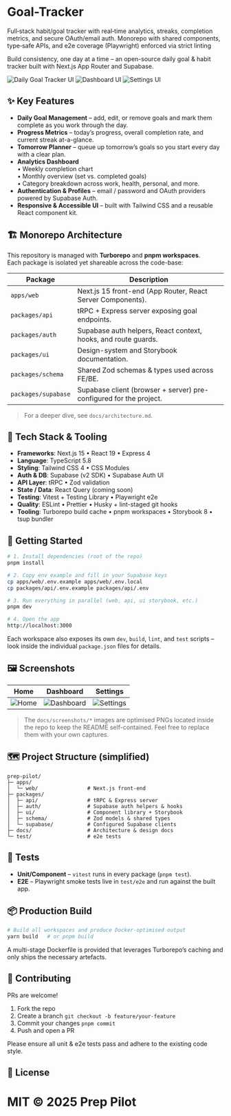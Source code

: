 # Goal-Tracker
Full‑stack habit/goal tracker with real‑time analytics, streaks, completion metrics, and secure OAuth/email auth. Monorepo with shared components, type‑safe APIs, and e2e coverage (Playwright) enforced via strict linting

Build consistency, one day at a time – an open-source daily goal & habit tracker built with Next.js App Router and Supabase.

![Daily Goal Tracker UI](docs/screenshots/home.png)
![Dashboard UI](docs/screenshots/dashboard.png)
![Settings UI](docs/screenshots/settings.png)

## ✨ Key Features

- **Daily Goal Management** – add, edit, or remove goals and mark them complete as you work through the day.
- **Progress Metrics** – today’s progress, overall completion rate, and current streak at-a-glance.
- **Tomorrow Planner** – queue up tomorrow’s goals so you start every day with a clear plan.
- **Analytics Dashboard**  
  • Weekly completion chart  
  • Monthly overview (set vs. completed goals)  
  • Category breakdown across work, health, personal, and more.
- **Authentication & Profiles** – email / password and OAuth providers powered by Supabase Auth.
- **Responsive & Accessible UI** – built with Tailwind CSS and a reusable React component kit.

## 🏗️ Monorepo Architecture

This repository is managed with **Turborepo** and **pnpm workspaces**.  
Each package is isolated yet shareable across the code-base:

| Package             | Description                                                        |
| ------------------- | ------------------------------------------------------------------ |
| `apps/web`          | Next.js 15 front-end (App Router, React Server Components).        |
| `packages/api`      | tRPC + Express server exposing goal endpoints.                     |
| `packages/auth`     | Supabase auth helpers, React context, hooks, and route guards.     |
| `packages/ui`       | Design-system and Storybook documentation.                         |
| `packages/schema`   | Shared Zod schemas & types used across FE/BE.                      |
| `packages/supabase` | Supabase client (browser + server) pre-configured for the project. |

> For a deeper dive, see `docs/architecture.md`.

## 🧰 Tech Stack & Tooling

- **Frameworks**: Next.js 15 • React 19 • Express 4
- **Language**: TypeScript 5.8
- **Styling**: Tailwind CSS 4 • CSS Modules
- **Auth & DB**: Supabase (v2 SDK) • Supabase Auth UI
- **API Layer**: tRPC • Zod validation
- **State / Data**: React Query (coming soon)
- **Testing**: Vitest + Testing Library • Playwright e2e
- **Quality**: ESLint • Prettier • Husky + lint-staged git hooks
- **Tooling**: Turborepo build cache • pnpm workspaces • Storybook 8 • tsup bundler

## 🚀 Getting Started

```bash
# 1. Install dependencies (root of the repo)
pnpm install

# 2. Copy env example and fill in your Supabase keys
cp apps/web/.env.example apps/web/.env.local
cp packages/api/.env.example packages/api/.env

# 3. Run everything in parallel (web, api, ui storybook, etc.)
pnpm dev

# 4. Open the app
http://localhost:3000
```

Each workspace also exposes its own `dev`, `build`, `lint`, and `test` scripts – look inside the individual `package.json` files for details.

## 🖼️ Screenshots

| Home                               | Dashboard                                    | Settings                                   |
| ---------------------------------- | -------------------------------------------- | ------------------------------------------ |
| ![Home](docs/screenshots/home.png) | ![Dashboard](docs/screenshots/dashboard.png) | ![Settings](docs/screenshots/settings.png) |

> The `docs/screenshots/*` images are optimised PNGs located inside the repo to keep the README self-contained. Feel free to replace them with your own captures.

## 🗺️ Project Structure (simplified)

```text
prep-pilot/
├─ apps/
│  └─ web/                # Next.js front-end
├─ packages/
│  ├─ api/                # tRPC & Express server
│  ├─ auth/               # Supabase auth helpers & hooks
│  ├─ ui/                 # Component library + Storybook
│  ├─ schema/             # Zod models & shared types
│  └─ supabase/           # Configured Supabase clients
├─ docs/                  # Architecture & design docs
└─ test/                  # e2e tests
```

## 🧪 Tests

- **Unit/Component** – `vitest` runs in every package (`pnpm test`).
- **E2E** – Playwright smoke tests live in `test/e2e` and run against the built app.

## 📦 Production Build

```bash
# Build all workspaces and produce Docker-optimised output
yarn build   # or pnpm build
```

A multi-stage Dockerfile is provided that leverages Turborepo’s caching and only ships the necessary artefacts.

## 🙌 Contributing

PRs are welcome!

1. Fork the repo
2. Create a branch `git checkout -b feature/your-feature`
3. Commit your changes `pnpm commit`
4. Push and open a PR

Please ensure all unit & e2e tests pass and adhere to the existing code style.

## 📝 License

MIT © 2025 Prep Pilot
=======
